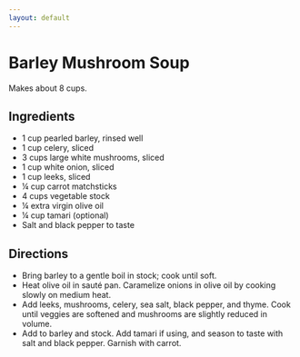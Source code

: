 ```yaml
---
layout: default
---
```


# Barley Mushroom Soup

Makes about 8 cups.

## Ingredients

- 1 cup pearled barley, rinsed well
- 1 cup celery, sliced
- 3 cups large white mushrooms, sliced
- 1 cup white onion, sliced
- 1 cup leeks, sliced
- ¼ cup carrot matchsticks
- 4 cups vegetable stock
- ¼ extra virgin olive oil
- ¼ cup tamari (optional)
- Salt and black pepper to taste


## Directions

- Bring barley to a gentle boil in stock; cook until soft. 
- Heat olive oil in sauté pan. Caramelize onions in olive oil by cooking slowly on medium heat. 
- Add leeks, mushrooms, celery, sea salt, black pepper, and thyme. Cook until veggies are softened and mushrooms are slightly reduced in volume. 
- Add to barley and stock. Add tamari if using, and season to taste with salt and black pepper. Garnish with carrot.
